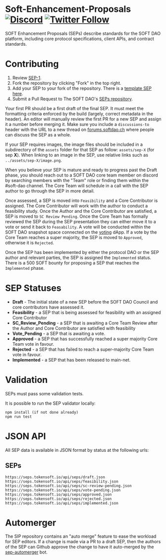# Soft-Enhancement-Proposals [![Discord](https://img.shields.io/discord/413890591840272394.svg?color=768AD4&label=discord&logo=https%3A%2F%2Fdiscordapp.com%2Fassets%2F8c9701b98ad4372b58f13fd9f65f966e.svg)](https://discordapp.com/channels/966432149022593074/) [![Twitter Follow](https://img.shields.io/twitter/follow/tokensoftinc.svg?label=tokensoftinc&style=social)](https://twitter.com/tokensoftinc)

SOFT Enhancement Proposals (SEPs) describe standards for the SOFT DAO platform, including core protocol specifications, client APIs, and contract standards.

# Contributing

1.  Review [SEP-1](content/seps/sep-1.md).
2.  Fork the repository by clicking "Fork" in the top right.
3.  Add your SEP to your fork of the repository. There is a [template SEP here](sep-x.md).
4.  Submit a Pull Request to The SOFT DAO's [SEPs repository](https://github.com/tokensoftdao/SEPs).

Your first PR should be a first draft of the final SEP. It must meet the formatting criteria enforced by the build (largely, correct metadata in the header). An editor will manually review the first PR for a new SEP and assign it a number before merging it. Make sure you include a `discussions-to` header with the URL to a new thread on [forums.softdao.ch](https://forums.softdao.ch) where people can discuss the SEP as a whole.

If your SEP requires images, the image files should be included in a subdirectory of the `assets` folder for that SEP as follow: `assets/sep-X` (for sep **X**). When linking to an image in the SEP, use relative links such as `../assets/sep-X/image.png`.

When you believe your SEP is mature and ready to progress past the Draft phase, you should reach out to a SOFT DAO core team member on discord by searching members with the "Team" role or finding them within the #soft-dao channel. The Core Team will schedule in a call with the SEP author to go through the SEP in more detail.

Once assessed, a SEP is moved into `Feasibility` and a Core Contributor is assigned. The Core Contributor will work with the author to conduct a feasibility study. Once the Author and the Core Contributor are satisfied, a SEP is moved to `SC Review Pending`. Once the Core Team has formally reviewed the SEP during the SEP presentation they can either move it to a vote or send it back to `Feasability`. A vote will be conducted within the SOFT DAO snapshot space connected on the [voting](https://tally.tokensoft.io/) dApp. If a vote by the Core Team reaches a super majority, the SEP is moved to `Approved`, otherwise it is `Rejected`.

Once the SEP has been implemented by either the protocol DAO or the SEP author and relevant parties, the SEP is assigned the `Implemented` status. There is a 500 SOFT bounty for proposing a SEP that reaches the `Implemented` phase.

# SEP Statuses

- **Draft** - The initial state of a new SEP before the SOFT DAO Council and core contributors have assessed it.
- **Feasibility** - a SEP that is being assessed for feasibility with an assigned Core Contributor
- **SC_Review_Pending** - a SEP that is awaiting a Core Team Review after the Author and Core Contributor are satisfied with feasibility
- **Vote_Pending** - a SEP that is awaiting a vote.
- **Approved** - a SEP that has successfully reached a super majority Core Team vote in favour.
- **Rejected** - a SEP that has failed to reach a super-majority Core Team vote in favour.
- **Implemented** - a SEP that has been released to main-net.

# Validation

SEPs must pass some validation tests.

It is possible to run the SEP validator locally:

```
npm install (if not done already)
npm run test
```

# JSON API

All SEP data is available in JSON format by status at the following urls:

## SEPs

```
https://seps.tokensoft.io/api/seps/draft.json
https://seps.tokensoft.io/api/seps/feasibility.json
https://seps.tokensoft.io/api/seps/sc-review-pending.json
https://seps.tokensoft.io/api/seps/vote-pending.json
https://seps.tokensoft.io/api/seps/approved.json
https://seps.tokensoft.io/api/seps/rejected.json
https://seps.tokensoft.io/api/seps/implemented.json
```

# Automerger

The SIP repository contains an "auto merge" feature to ease the workload for SEP editors. If a change is made via a PR to a draft SEP, then the authors of the SEP can Github approve the change to have it auto-merged by the [sep-automerger](https://github.com/bakaoh/sip_automerger) bot.
